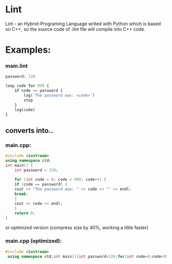 # Lint
Lint - an Hybrid-Programing Language writed with Python which is based on C++, so the source code of .lint file will compile into C++ code.

# Examples:

### main.lint
```python
password: 120

loop code for 999 {
    if code == password {
        log('The password was: <code>')
        stop
    }
    log(code)
}
```

## converts into..

### main.cpp:
```cpp
#include <iostream>
using namespace std;
int main() {
    int password = 120;
    
    for (int code = 0; code < 999; code++) {
    if (code == password) {
    cout << "The password was: " << code << "" << endl;
    break;
    }
    cout << code << endl;
    }
    return 0;
}

```

or optimized version (compress size by 40%, working a little faster)

### main.cpp (optimized):
```cpp
#include <iostream>
 using namespace std;int main(){int password=120;for(int code=0;code<999;code++){if(code == password){cout<<"The password was: "<<code<<endl;break;}cout<<code<<endl;}return 0;}
```

